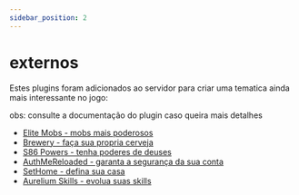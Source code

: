 ```yaml
---
sidebar_position: 2
---
```


# externos

Estes plugins foram adicionados ao servidor para criar uma tematica ainda mais interessante no jogo:

obs: consulte a documentação do plugin caso queira mais detalhes

- [Elite Mobs - mobs mais poderosos](https://www.spigotmc.org/resources/%E2%9A%94elitemobs%E2%9A%94.40090/)
- [Brewery - faça sua propria cerveja](https://www.spigotmc.org/resources/brewery.3082/)
- [S86 Powers - tenha poderes de deuses](https://www.spigotmc.org/resources/s86-powers.68637/#:~:text=S86%20Powers%20is%20a%20plugin,you%20put%20your%20other%20plugins.)
- [AuthMeReloaded - garanta a segurança da sua conta](https://www.spigotmc.org/resources/authmereloaded.6269/)
- [SetHome - defina sua casa](https://www.spigotmc.org/resources/set-home.32748/)
- [Aurelium Skills - evolua suas skills](https://www.spigotmc.org/resources/aurelium-skills-advanced-skills-stats-abilities-and-more.81069/)